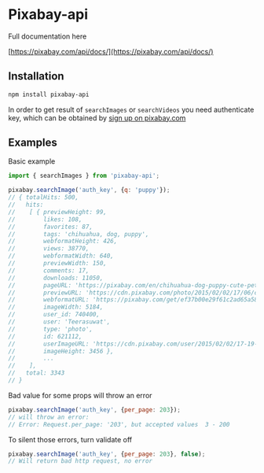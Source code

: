 # Pixabay-api

Full documentation here

[https://pixabay.com/api/docs/](https://pixabay.com/api/docs/)

## Installation

```bash
npm install pixabay-api
```

In order to get result of `searchImages` or `searchVideos` you need authenticate key,
which can be obtained by [sign up on pixabay.com](https://pixabay.com/en/accounts/register/)

## Examples

Basic example

```js
import { searchImages } from 'pixabay-api';

pixabay.searchImage('auth_key', {q: 'puppy'});
// { totalHits: 500,
//   hits:
//    [ { previewHeight: 99,
//        likes: 108,
//        favorites: 87,
//        tags: 'chihuahua, dog, puppy',
//        webformatHeight: 426,
//        views: 38770,
//        webformatWidth: 640,
//        previewWidth: 150,
//        comments: 17,
//        downloads: 11050,
//        pageURL: 'https://pixabay.com/en/chihuahua-dog-puppy-cute-pet-621112/',
//        previewURL: 'https://cdn.pixabay.com/photo/2015/02/02/17/06/chihuahua-621112_150.jpg',
//        webformatURL: 'https://pixabay.com/get/ef37b00e29f61c2ad65a5854e34b4294e277eac818b5184993f0c07fafe9_640.jpg',
//        imageWidth: 5184,
//        user_id: 740400,
//        user: 'Teerasuwat',
//        type: 'photo',
//        id: 621112,
//        userImageURL: 'https://cdn.pixabay.com/user/2015/02/02/17-19-43-530_250x250.jpg',
//        imageHeight: 3456 },
//        ...
//    ],
//   total: 3343
// }
```

Bad value for some props will throw an error

```js
pixabay.searchImage('auth_key', {per_page: 203});
// will throw an error:
// Error: Request.per_page: '203', but accepted values  3 - 200
```

To silent those errors, turn validate off

```js
pixabay.searchImage('auth_key', {per_page: 203}, false);
// Will return bad http request, no error
```
